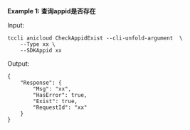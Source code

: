 **Example 1: 查询appid是否存在**



Input: 

```
tccli anicloud CheckAppidExist --cli-unfold-argument  \
    --Type xx \
    --SDKAppid xx
```

Output: 
```
{
    "Response": {
        "Msg": "xx",
        "HasError": true,
        "Exist": true,
        "RequestId": "xx"
    }
}
```

